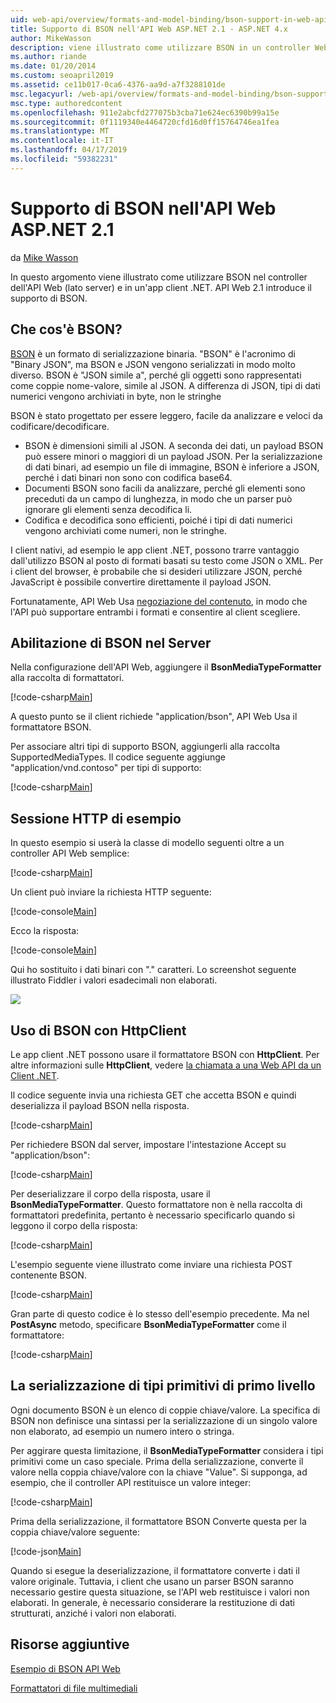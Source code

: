 ```yaml
---
uid: web-api/overview/formats-and-model-binding/bson-support-in-web-api-21
title: Supporto di BSON nell'API Web ASP.NET 2.1 - ASP.NET 4.x
author: MikeWasson
description: viene illustrato come utilizzare BSON in un controller Web API (lato server) e in un'app client .NET per ASP.NET 4.x.
ms.author: riande
ms.date: 01/20/2014
ms.custom: seoapril2019
ms.assetid: ce11b017-0ca6-4376-aa9d-a7f3288101de
msc.legacyurl: /web-api/overview/formats-and-model-binding/bson-support-in-web-api-21
msc.type: authoredcontent
ms.openlocfilehash: 911e2abcfd277075b3cba71e624ec6390b99a15e
ms.sourcegitcommit: 0f1119340e4464720cfd16d0ff15764746ea1fea
ms.translationtype: MT
ms.contentlocale: it-IT
ms.lasthandoff: 04/17/2019
ms.locfileid: "59382231"
---
```

# <a name="bson-support-in-aspnet-web-api-21"></a>Supporto di BSON nell'API Web ASP.NET 2.1

da [Mike Wasson](https://github.com/MikeWasson)

In questo argomento viene illustrato come utilizzare BSON nel controller dell'API Web (lato server) e in un'app client .NET. API Web 2.1 introduce il supporto di BSON. 

## <a name="what-is-bson"></a>Che cos'è BSON?

[BSON](http://bsonspec.org/) è un formato di serializzazione binaria. "BSON" è l'acronimo di "Binary JSON", ma BSON e JSON vengono serializzati in modo molto diverso. BSON è "JSON simile a", perché gli oggetti sono rappresentati come coppie nome-valore, simile al JSON. A differenza di JSON, tipi di dati numerici vengono archiviati in byte, non le stringhe

BSON è stato progettato per essere leggero, facile da analizzare e veloci da codificare/decodificare.

- BSON è dimensioni simili al JSON. A seconda dei dati, un payload BSON può essere minori o maggiori di un payload JSON. Per la serializzazione di dati binari, ad esempio un file di immagine, BSON è inferiore a JSON, perché i dati binari non sono con codifica base64.
- Documenti BSON sono facili da analizzare, perché gli elementi sono preceduti da un campo di lunghezza, in modo che un parser può ignorare gli elementi senza decodifica li.
- Codifica e decodifica sono efficienti, poiché i tipi di dati numerici vengono archiviati come numeri, non le stringhe.

I client nativi, ad esempio le app client .NET, possono trarre vantaggio dall'utilizzo BSON al posto di formati basati su testo come JSON o XML. Per i client del browser, è probabile che si desideri utilizzare JSON, perché JavaScript è possibile convertire direttamente il payload JSON.

Fortunatamente, API Web Usa [negoziazione del contenuto](content-negotiation.md), in modo che l'API può supportare entrambi i formati e consentire al client scegliere.

## <a name="enabling-bson-on-the-server"></a>Abilitazione di BSON nel Server

Nella configurazione dell'API Web, aggiungere il **BsonMediaTypeFormatter** alla raccolta di formattatori.

[!code-csharp[Main](bson-support-in-web-api-21/samples/sample1.cs)]

A questo punto se il client richiede "application/bson", API Web Usa il formattatore BSON.

Per associare altri tipi di supporto BSON, aggiungerli alla raccolta SupportedMediaTypes. Il codice seguente aggiunge "application/vnd.contoso" per tipi di supporto:

[!code-csharp[Main](bson-support-in-web-api-21/samples/sample2.cs)]

## <a name="example-http-session"></a>Sessione HTTP di esempio

In questo esempio si userà la classe di modello seguenti oltre a un controller API Web semplice:

[!code-csharp[Main](bson-support-in-web-api-21/samples/sample3.cs)]

Un client può inviare la richiesta HTTP seguente:

[!code-console[Main](bson-support-in-web-api-21/samples/sample4.cmd)]

Ecco la risposta:

[!code-console[Main](bson-support-in-web-api-21/samples/sample5.cmd)]

Qui ho sostituito i dati binari con &quot;.&quot; caratteri. Lo screenshot seguente illustrato Fiddler i valori esadecimali non elaborati.

[![](bson-support-in-web-api-21/_static/image2.png)](bson-support-in-web-api-21/_static/image1.png)

## <a name="using-bson-with-httpclient"></a>Uso di BSON con HttpClient

Le app client .NET possono usare il formattatore BSON con **HttpClient**. Per altre informazioni sulle **HttpClient**, vedere [la chiamata a una Web API da un Client .NET](../advanced/calling-a-web-api-from-a-net-client.md).

Il codice seguente invia una richiesta GET che accetta BSON e quindi deserializza il payload BSON nella risposta.

[!code-csharp[Main](bson-support-in-web-api-21/samples/sample6.cs)]

Per richiedere BSON dal server, impostare l'intestazione Accept su "application/bson":

[!code-csharp[Main](bson-support-in-web-api-21/samples/sample7.cs)]

Per deserializzare il corpo della risposta, usare il **BsonMediaTypeFormatter**. Questo formattatore non è nella raccolta di formattatori predefinita, pertanto è necessario specificarlo quando si leggono il corpo della risposta:

[!code-csharp[Main](bson-support-in-web-api-21/samples/sample8.cs)]

L'esempio seguente viene illustrato come inviare una richiesta POST contenente BSON.

[!code-csharp[Main](bson-support-in-web-api-21/samples/sample9.cs)]

Gran parte di questo codice è lo stesso dell'esempio precedente. Ma nel **PostAsync** metodo, specificare **BsonMediaTypeFormatter** come il formattatore:

[!code-csharp[Main](bson-support-in-web-api-21/samples/sample10.cs)]

## <a name="serializing-top-level-primitive-types"></a>La serializzazione di tipi primitivi di primo livello

Ogni documento BSON è un elenco di coppie chiave/valore. La specifica di BSON non definisce una sintassi per la serializzazione di un singolo valore non elaborato, ad esempio un numero intero o stringa.

Per aggirare questa limitazione, il **BsonMediaTypeFormatter** considera i tipi primitivi come un caso speciale. Prima della serializzazione, converte il valore nella coppia chiave/valore con la chiave "Value". Si supponga, ad esempio, che il controller API restituisce un valore integer:

[!code-csharp[Main](bson-support-in-web-api-21/samples/sample11.cs)]

Prima della serializzazione, il formattatore BSON Converte questa per la coppia chiave/valore seguente:

[!code-json[Main](bson-support-in-web-api-21/samples/sample12.json)]

Quando si esegue la deserializzazione, il formattatore converte i dati il valore originale. Tuttavia, i client che usano un parser BSON saranno necessario gestire questa situazione, se l'API web restituisce i valori non elaborati. In generale, è necessario considerare la restituzione di dati strutturati, anziché i valori non elaborati.

## <a name="additional-resources"></a>Risorse aggiuntive

[Esempio di BSON API Web](https://aspnet.codeplex.com/SourceControl/latest#Samples/WebApi/BSONSample/)

[Formattatori di file multimediali](media-formatters.md)
